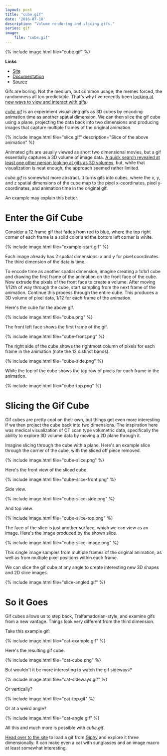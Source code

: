 ```yaml
---
layout: post
title: "cube.gif"
date: '2016-07-18'
description: "Volume rendering and slicing gifs."
series: gif
image:
    file: "cube.gif"
---
```


{% include image.html file="cube.gif" %}

**Links**

* [Site][site]
* [Documentation][documentation]
* [Source][source]


Gifs are boring. Not the medium, but common usage; the memes forced, the randomness all too predictable. That's why I've recently been [looking at new ways to view and interact with gifs](/series/gif).

*[cube.gif][site]* is an experiment visualizing gifs as 3D cubes by encoding animation time as another spatial dimension. We can then slice the gif cube using a plane, projecting the data back into two dimensions and producing images that capture multiple frames of the original animation.


{% include image.html file="slice.gif" description="Slice of the above animation" %}


Animated gifs are usually viewed as short two dimensional movies, but a gif essentially captures a 3D volume of image data. [A quick search revealed at least one other person looking at gifs as 3D volumes](https://www.clicktorelease.com/code/gif/), but, while that visualization is neat enough, the approach seemed rather limited.

*cube.gif* is somewhat more abstract. It turns gifs into cubes, where the x, y, and z spatial dimensions of the cube map to the pixel x-coordinates, pixel y-coordinates, and animation time in the original gif.

An example may explain this better.

# Enter the Gif Cube
Consider a 12 frame gif that fades from red to blue, where the top right corner of each frame is a solid color and the bottom left corner is white.

{% include image.html file="example-start.gif" %}

Each image already has 2 spatial dimensions: x and y for pixel coordinates. The third dimension of the data is time.

To encode time as another spatial dimension, imagine creating a 1x1x1 cube and drawing the first frame of the animation on the front face of the cube. Now extrude the pixels of the front face to create a volume. After moving 1/12th of way through the cube, start sampling from the next frame of the animation. Continue this process through the entire cube. This produces a 3D volume of pixel data, 1/12 for each frame of the animation.

Here's the cube for the above gif.

{% include image.html file="cube.png" %}

The front left face shows the first frame of the gif.

{% include image.html file="cube-front.png" %}

The right side of the cube shows the rightmost column of pixels for each frame in the animation (note the 12 distinct bands).

{% include image.html file="cube-side.png" %}

While the top of the cube shows the top row of pixels for each frame in the animation.

{% include image.html file="cube-top.png" %}


# Slicing the Gif Cube
Gif cubes are pretty cool on their own, but things get even more interesting if we then project the cube back into two dimensions. The inspiration here was medical visualization of CT scan type volumetric data, specifically the ability to explore 3D volume data by moving a 2D plane through it.

Imagine slicing through the cube with a plane. Here's an example slice through the corner of the cube, with the sliced off piece removed.

{% include image.html file="cube-slice.png" %}


Here's the front view of the sliced cube.

{% include image.html file="cube-slice-front.png" %}


Side view.

{% include image.html file="cube-slice-side.png" %}

And top view.

{% include image.html file="cube-slice-top.png" %}

The face of the slice is just another surface, which we can view as an image. Here's the image produced by the shown slice.

{% include image.html file="cube-slice-image.png" %}

This single image samples from multiple frames of the original animation, as well as from multiple pixel positions within each frame. 

We can slice the gif cube at any angle to create interesting new 3D shapes and 2D slice images.

{% include image.html file="slice-angled.gif" %}



# So it Goes
Gif cubes allows us to step back, Tralfamadorian-style, and examine gifs from a new vantage. Things look very different from the third dimension.

Take this example gif:

{% include image.html file="cat-example.gif" %}

Here's the resulting gif cube:

{% include image.html file="cat-cube.png" %}


But wouldn't it be more interesting to watch the gif sideways?

{% include image.html file="cat-sideways.gif" %}

Or vertically?

{% include image.html file="cat-top.gif" %}

Or at a weird angle?

{% include image.html file="cat-angle.gif" %}

All this and much more is possible with *cube.gif*.

[Head over to the site][site] to load a gif from [Giphy](giphy.com) and explore it three dimensionally. It can make even a cat with sunglasses and an image macro at least somewhat interesting.


[site]: https://mattbierner.github.io/cube-gif/
[source]: https://github.com/mattbierner/cube-gif
[documentation]: https://github.com/mattbierner/cube-gif/blob/gh-pages/documentation/about.md

